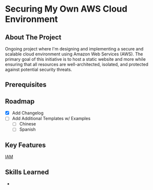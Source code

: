 # Securing My Own AWS Cloud Environment

## About The Project
Ongoing project where I'm designing and implementing a secure and scalable cloud environment using Amazon Web Services (AWS). The primary goal of this initiative is to host a static website and more while ensuring that all resources are well-architected, isolated, and protected against potential security threats.

## Prerequisites

## Roadmap

- [x] Add Changelog
- [ ] Add Additional Templates w/ Examples
    - [ ] Chinese
    - [ ] Spanish

## Key Features
[IAM](https://github.com/cyberjalen/AWS-Secure-Enivornment/blob/main/features/IAM)

## Skills Learned
* 